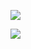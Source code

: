 

![](E:\Learn\note\剑指offer\img\2022-09-22-11-27-27-image.png)

![](E:\Learn\note\剑指offer\img\2022-09-22-11-27-49-image.png)

